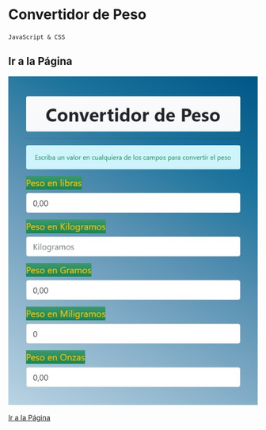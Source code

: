 # Convertidor de Peso
`JavaScript & CSS`

## Ir a la Página
![image](app.jpg)

[Ir a la Página](https://agitated-mclean-228d45.netlify.app/)